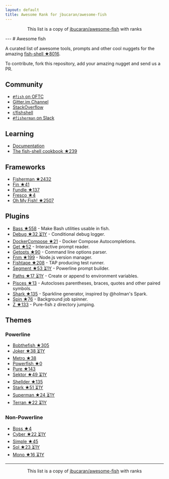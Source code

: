 ```yaml
---
layout: default
title: Awesome Rank for jbucaran/awesome-fish
---
```


<p align="center">
	This list is a copy of <a href="https://github.com/jbucaran/awesome-fish">jbucaran/awesome-fish</a> with ranks
</p>
---
# Awesome fish 

A curated list of awesome tools, prompts and other cool nuggets for the amazing [fish-shell ★8016](https://github.com/fish-shell/fish-shell).

To contribute, fork this repository, add your amazing nugget and send us a PR.

## Community
- [`#fish` on OFTC](https://webchat.oftc.net/?channels=fish)
- [Gitter.im Channel](https://gitter.im/fish-shell/fish-shell)
- [StackOverflow](http://stackoverflow.com/questions/tagged/fish)
- [r/fishshell](https://www.reddit.com/r/fishshell/)
- [`#fisherman` on Slack](https://fisherman-wharf.herokuapp.com)

## Learning
- [Documentation](http://fishshell.com/docs/current/index.html)
- [The fish-shell cookbook ★239](https://github.com/jbucaran/fish-shell-cookbook)

## Frameworks
- [Fisherman ★2432](https://github.com/fisherman/fisherman)
- [Fin ★41](https://github.com/fisherman/fin)
- [Fundle ★137](https://github.com/tuvistavie/fundle)
- [Fresco ★4](https://github.com/masa0x80/fresco)
- [Oh My Fish! ★2507](https://github.com/oh-my-fish/oh-my-fish)

## Plugins
- [Bass ★558](https://github.com/edc/bass) - Make Bash utilities usable in fish.
- [Debug ★32 ⏳1Y](https://github.com/fisherman/debug) - Conditional debug logger.
- [DockerCompose ★21](https://github.com/brgmnn/fish-docker-compose) - Docker Compose Autocompletions.
- [Get ★52](https://github.com/fisherman/get) - Interactive prompt reader.
- [Getopts ★90](https://github.com/fisherman/getopts) - Command line options parser.
- [Fnm ★199](https://github.com/fisherman/fnm) - Node.js version manager.
- [Fishtape ★208](https://github.com/fisherman/fishtape) - TAP producing test runner.
- [Segment ★53 ⏳1Y](https://github.com/fisherman/segment) - Powerline prompt builder.
- [Paths ★17 ⏳1Y](https://github.com/fisherman/paths) - Create or append to environment variables.
- [Pisces ★13](https://github.com/laughedelic/pisces) - Autocloses parentheses, braces, quotes and other paired symbols.
- [Shark ★135](https://github.com/fisherman/shark) - Sparkline generator, inspired by @holman's Spark.
- [Spin ★76](https://github.com/fisherman/spin) - Background job spinner.
- [Z ★133](https://github.com/fisherman/z) - Pure-fish z directory jumping.

## Themes
### Powerline
- [Bobthefish ★305](https://github.com/oh-my-fish/theme-bobthefish)
- [Joker ★38 ⏳1Y](https://github.com/fisherman/joker)
- [Metro ★38](https://github.com/fisherman/metro)
- [Powerfish ★0](https://github.com/radek-sprta/powerfish)
- [Pure ★143](https://github.com/rafaelrinaldi/pure)
- [Sektor ★49 ⏳1Y](https://github.com/fisherman/sektor)
- [Shellder ★135](https://github.com/simnalamburt/shellder)
- [Stark ★51 ⏳1Y](https://github.com/fisherman/stark)
- [Superman ★24 ⏳1Y](https://github.com/fisherman/superman)
- [Terran ★22 ⏳1Y](https://github.com/fisherman/terran)

### Non-Powerline
- [Boss ★4](https://github.com/fisherman/boss)
- [Cyber ★22 ⏳1Y](https://github.com/fisherman/cyber)
- [Simple ★45](https://github.com/fisherman/simple)
- [Sol ★23 ⏳1Y](https://github.com/fisherman/sol)
- [Mono ★16 ⏳1Y](https://github.com/fisherman/mono)



---
<p align="center">
	This list is a copy of <a href="https://github.com/jbucaran/awesome-fish">jbucaran/awesome-fish</a> with ranks
</p>
